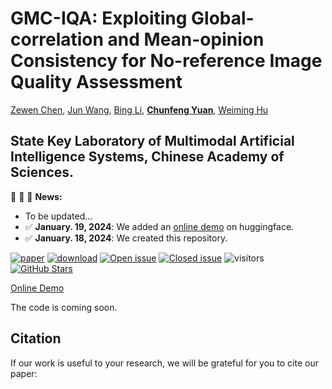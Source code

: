 # GMC-IQA: Exploiting Global-correlation and Mean-opinion Consistency for No-reference Image Quality Assessment

[Zewen Chen](https://zwchen.top/), [Jun Wang](), [Bing Li](), **[Chunfeng Yuan]()**, [Weiming Hu]()

State Key Laboratory of Multimodal Artificial Intelligence Systems, Chinese Academy of Sciences.
---

:rocket:  :rocket: :rocket: **News:**
- To be updated...
- ✅ **January. 19, 2024**: We added an [online demo](https://huggingface.co/spaces/Zevin2023/GMC-IQA) on huggingface.
- ✅ **January. 18, 2024**: We created this repository.

[![paper](https://img.shields.io/badge/arXiv-Paper-green.svg)]()
[![download](https://img.shields.io/github/downloads/chencn2020/GMC-IQA/total.svg)](https://github.com/chencn2020/GMC-IQA/releases)
[![Open issue](https://img.shields.io/github/issues/chencn2020/GMC-IQA)](https://github.com/chencn2020/GMC-IQA/issues)
[![Closed issue](https://img.shields.io/github/issues-closed/chencn2020/GMC-IQA)](https://github.com/chencn2020/GMC-IQA/issues)
![visitors](https://visitor-badge.glitch.me/badge?page_id=chencn2020/GMC-IQA)
[![GitHub Stars](https://img.shields.io/github/stars/chencn2020/GMC-IQA?style=social)](https://github.com/chencn2020/GMC-IQA)

[Online Demo](https://huggingface.co/spaces/Zevin2023/GMC-IQA)

The code is coming soon.

## Citation
<div id="Citation"> </div>

If our work is useful to your research, we will be grateful for you to cite our paper:
